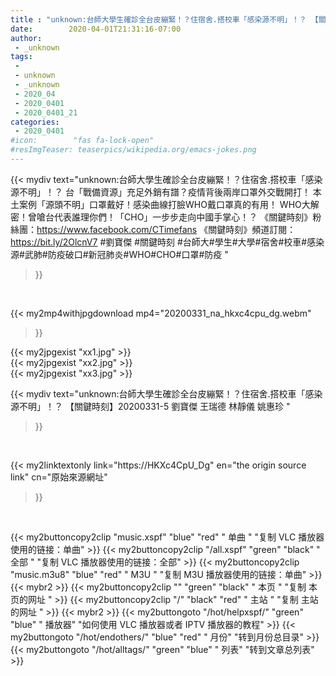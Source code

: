 ```yaml
---
title : "unknown:台師大學生確診全台皮繃緊！？住宿舍.搭校車「感染源不明」！？ 【關鍵時刻】20200331-5 劉寶傑 王瑞德 林靜儀 姚惠珍 "
date:        2020-04-01T21:31:16-07:00
author:
 - _unknown
tags:
 - 
 - unknown
 - _unknown
 - 2020_04
 - 2020_0401
 - 2020_0401_21
categories:
 - 2020_0401
#icon:        "fas fa-lock-open"
#resImgTeaser: teaserpics/wikipedia.org/emacs-jokes.png
---
```







{{< mydiv text="unknown:台師大學生確診全台皮繃緊！？住宿舍.搭校車「感染源不明」！？ 台「戰備資源」充足外銷有譜？疫情背後兩岸口罩外交戰開打！ 本土案例「源頭不明」口罩戴好！感染曲線打臉WHO戴口罩真的有用！ WHO大解密！曾嗆台代表誰理你們！「CHO」一步步走向中國手掌心！？  《關鍵時刻》粉絲團：https://www.facebook.com/CTimefans 《關鍵時刻》頻道訂閱：https://bit.ly/2OlcnV7  #劉寶傑 #關鍵時刻 #台師大#學生#大學#宿舍#校車#感染源#武肺#防疫破口#新冠肺炎#WHO#CHO#口罩#防疫 "
>}}
<br>


{{< my2mp4withjpgdownload mp4="20200331_na_hkxc4cpu_dg.webm"
>}}

{{< my2jpgexist "xx1.jpg" >}}<br>
{{< my2jpgexist "xx2.jpg" >}}<br>
{{< my2jpgexist "xx3.jpg" >}}<br>



{{< mydiv text="unknown:台師大學生確診全台皮繃緊！？住宿舍.搭校車「感染源不明」！？ 【關鍵時刻】20200331-5 劉寶傑 王瑞德 林靜儀 姚惠珍 "
>}}
<br>

{{< my2linktextonly link="https://HKXc4CpU_Dg"
en="the origin source link" cn="原始來源網址"
>}}


<br>


{{< my2buttoncopy2clip "music.xspf"        "blue"   "red"    " 单曲 "  "复制 VLC 播放器使用的链接：单曲" >}} {{< my2buttoncopy2clip "/all.xspf"         "green"  "black"  " 全部 "  "复制 VLC 播放器使用的链接：全部" >}} {{< my2buttoncopy2clip "music.m3u8"        "blue"   "red"    " M3U  "    "复制 M3U 播放器使用的链接：单曲" >}} {{< mybr2 >}} {{< my2buttoncopy2clip ""                  "green"  "black"  " 本页 "    "复制 本页的网址 " >}} {{< my2buttoncopy2clip "/"                 "black"  "red"    " 主站 "    "复制 主站的网址 " >}} {{< mybr2 >}} {{< my2buttongoto      "/hot/helpxspf/"    "green"  "blue"   " 播放器" "如何使用 VLC 播放器或者 IPTV 播放器的教程" >}} {{< my2buttongoto      "/hot/endothers/"   "blue"   "red"    " 月份"   "转到月份总目录" >}} {{< my2buttongoto      "/hot/alltags/"     "green"  "blue"   " 列表"   "转到文章总列表" >}} 
